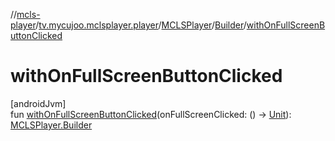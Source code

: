 //[mcls-player](../../../../index.md)/[tv.mycujoo.mclsplayer.player](../../index.md)/[MCLSPlayer](../index.md)/[Builder](index.md)/[withOnFullScreenButtonClicked](with-on-full-screen-button-clicked.md)

# withOnFullScreenButtonClicked

[androidJvm]\
fun [withOnFullScreenButtonClicked](with-on-full-screen-button-clicked.md)(onFullScreenClicked: () -&gt; [Unit](https://kotlinlang.org/api/latest/jvm/stdlib/kotlin/-unit/index.html)): [MCLSPlayer.Builder](index.md)

